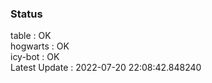 ### Status


table : OK  
hogwarts : OK  
icy-bot : OK  
Latest Update : 2022-07-20 22:08:42.848240
